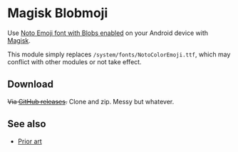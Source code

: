 # Magisk Blobmoji

Use [Noto Emoji font with Blobs enabled](https://github.com/C1710/blobmoji) on your Android device with [Magisk](https://github.com/topjohnwu/Magisk).

This module simply replaces `/system/fonts/NotoColorEmoji.ttf`, which may conflict with other modules or not take effect.

## Download

~~Via [GitHub releases](https://github.com/kidonng/magisk-blobmoji/releases/latest).~~ Clone and zip. Messy but whatever.

## See also

- [Prior art](https://github.com/simonsmh/blobmoji)
